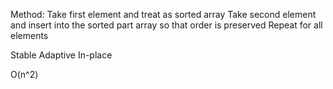 Method:
Take first element and treat as sorted array
Take second element and insert into the sorted part array so that order is preserved
Repeat for all elements

Stable
Adaptive
In-place

O(n^2)
